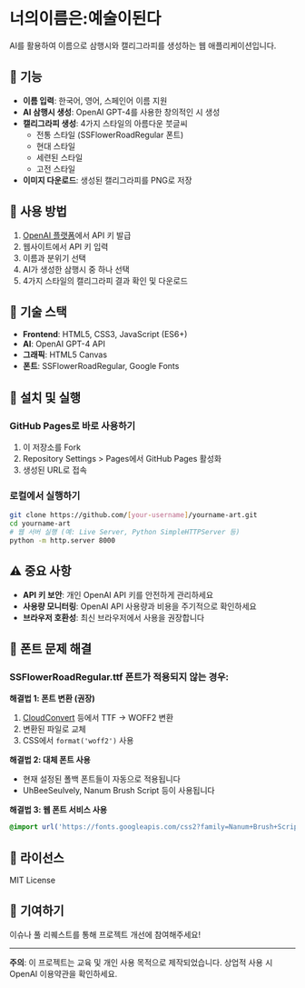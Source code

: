 # 너의이름은:예술이된다

AI를 활용하여 이름으로 삼행시와 캘리그라피를 생성하는 웹 애플리케이션입니다.

## 🎨 기능

- **이름 입력**: 한국어, 영어, 스페인어 이름 지원
- **AI 삼행시 생성**: OpenAI GPT-4를 사용한 창의적인 시 생성
- **캘리그라피 생성**: 4가지 스타일의 아름다운 붓글씨
  - 전통 스타일 (SSFlowerRoadRegular 폰트)
  - 현대 스타일
  - 세련된 스타일
  - 고전 스타일
- **이미지 다운로드**: 생성된 캘리그라피를 PNG로 저장

## 🚀 사용 방법

1. [OpenAI 플랫폼](https://platform.openai.com/api-keys)에서 API 키 발급
2. 웹사이트에서 API 키 입력
3. 이름과 분위기 선택
4. AI가 생성한 삼행시 중 하나 선택
5. 4가지 스타일의 캘리그라피 결과 확인 및 다운로드

## 🔧 기술 스택

- **Frontend**: HTML5, CSS3, JavaScript (ES6+)
- **AI**: OpenAI GPT-4 API
- **그래픽**: HTML5 Canvas
- **폰트**: SSFlowerRoadRegular, Google Fonts

## 📝 설치 및 실행

### GitHub Pages로 바로 사용하기
1. 이 저장소를 Fork
2. Repository Settings > Pages에서 GitHub Pages 활성화
3. 생성된 URL로 접속

### 로컬에서 실행하기
```bash
git clone https://github.com/[your-username]/yourname-art.git
cd yourname-art
# 웹 서버 실행 (예: Live Server, Python SimpleHTTPServer 등)
python -m http.server 8000
```

## ⚠️ 중요 사항

- **API 키 보안**: 개인 OpenAI API 키를 안전하게 관리하세요
- **사용량 모니터링**: OpenAI API 사용량과 비용을 주기적으로 확인하세요
- **브라우저 호환성**: 최신 브라우저에서 사용을 권장합니다

## 🔧 폰트 문제 해결

### SSFlowerRoadRegular.ttf 폰트가 적용되지 않는 경우:

**해결법 1: 폰트 변환 (권장)**
1. [CloudConvert](https://cloudconvert.com/ttf-to-woff2) 등에서 TTF → WOFF2 변환
2. 변환된 파일로 교체
3. CSS에서 `format('woff2')` 사용

**해결법 2: 대체 폰트 사용**
- 현재 설정된 폴백 폰트들이 자동으로 적용됩니다
- UhBeeSeulvely, Nanum Brush Script 등이 사용됩니다

**해결법 3: 웹 폰트 서비스 사용**
```css
@import url('https://fonts.googleapis.com/css2?family=Nanum+Brush+Script&display=swap');
```

## 📜 라이선스

MIT License

## 🤝 기여하기

이슈나 풀 리퀘스트를 통해 프로젝트 개선에 참여해주세요!

---

**주의**: 이 프로젝트는 교육 및 개인 사용 목적으로 제작되었습니다. 상업적 사용 시 OpenAI 이용약관을 확인하세요. 
